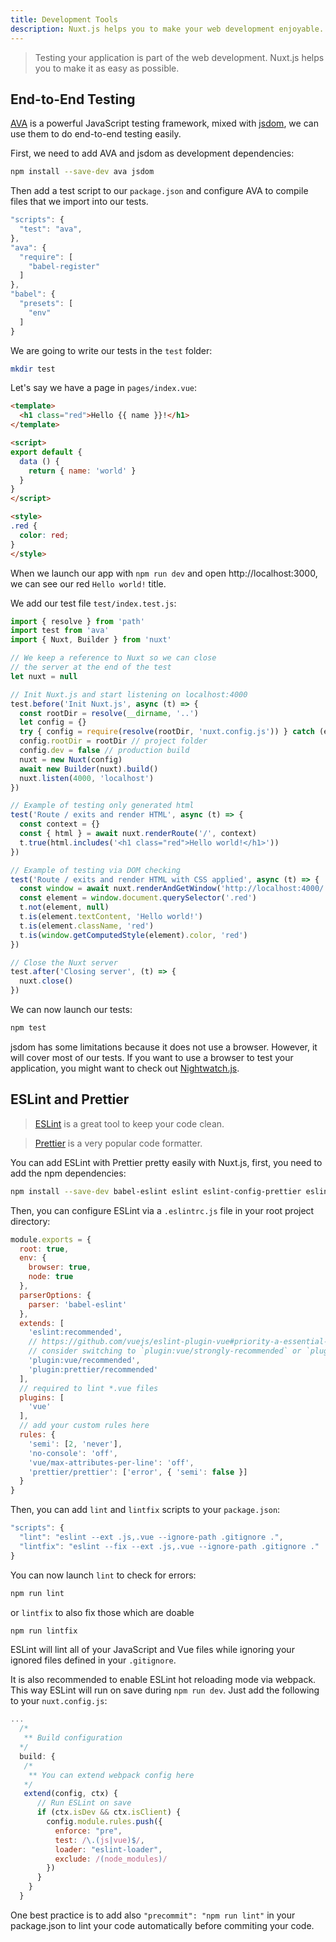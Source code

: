 ```yaml
---
title: Development Tools
description: Nuxt.js helps you to make your web development enjoyable.
---
```


> Testing your application is part of the web development. Nuxt.js helps you to make it as easy as possible.

## End-to-End Testing

[AVA](https://github.com/avajs/ava) is a powerful JavaScript testing framework, mixed with [jsdom](https://github.com/tmpvar/jsdom), we can use them to do end-to-end testing easily.

First, we need to add AVA and jsdom as development dependencies:

```bash
npm install --save-dev ava jsdom
```

Then add a test script to our `package.json` and configure AVA to compile files that we import into our tests.

```javascript
"scripts": {
  "test": "ava",
},
"ava": {
  "require": [
    "babel-register"
  ]
},
"babel": {
  "presets": [
    "env"
  ]
}
```

We are going to write our tests in the `test` folder:

```bash
mkdir test
```

Let's say we have a page in `pages/index.vue`:

```html
<template>
  <h1 class="red">Hello {{ name }}!</h1>
</template>

<script>
export default {
  data () {
    return { name: 'world' }
  }
}
</script>

<style>
.red {
  color: red;
}
</style>
```

When we launch our app with `npm run dev` and open http://localhost:3000, we can see our red `Hello world!` title.

We add our test file `test/index.test.js`:

```js
import { resolve } from 'path'
import test from 'ava'
import { Nuxt, Builder } from 'nuxt'

// We keep a reference to Nuxt so we can close
// the server at the end of the test
let nuxt = null

// Init Nuxt.js and start listening on localhost:4000
test.before('Init Nuxt.js', async (t) => {
  const rootDir = resolve(__dirname, '..')
  let config = {}
  try { config = require(resolve(rootDir, 'nuxt.config.js')) } catch (e) {}
  config.rootDir = rootDir // project folder
  config.dev = false // production build
  nuxt = new Nuxt(config)
  await new Builder(nuxt).build()
  nuxt.listen(4000, 'localhost')
})

// Example of testing only generated html
test('Route / exits and render HTML', async (t) => {
  const context = {}
  const { html } = await nuxt.renderRoute('/', context)
  t.true(html.includes('<h1 class="red">Hello world!</h1>'))
})

// Example of testing via DOM checking
test('Route / exits and render HTML with CSS applied', async (t) => {
  const window = await nuxt.renderAndGetWindow('http://localhost:4000/')
  const element = window.document.querySelector('.red')
  t.not(element, null)
  t.is(element.textContent, 'Hello world!')
  t.is(element.className, 'red')
  t.is(window.getComputedStyle(element).color, 'red')
})

// Close the Nuxt server
test.after('Closing server', (t) => {
  nuxt.close()
})
```

We can now launch our tests:

```bash
npm test
```

jsdom has some limitations because it does not use a browser. However, it will cover most of our tests. If you want to use a browser to test your application, you might want to check out [Nightwatch.js](http://nightwatchjs.org).

## ESLint and Prettier

> [ESLint](http://eslint.org) is a great tool to keep your code clean.

> [Prettier](https://prettier.io) is a very popular code formatter.

You can add ESLint with Prettier pretty easily with Nuxt.js, first, you need to add the npm dependencies:

```bash
npm install --save-dev babel-eslint eslint eslint-config-prettier eslint-loader eslint-plugin-vue eslint-plugin-prettier prettier
```

Then, you can configure ESLint via a `.eslintrc.js` file in your root project directory:
```js
module.exports = {
  root: true,
  env: {
    browser: true,
    node: true
  },
  parserOptions: {
    parser: 'babel-eslint'
  },
  extends: [
    'eslint:recommended',
    // https://github.com/vuejs/eslint-plugin-vue#priority-a-essential-error-prevention
    // consider switching to `plugin:vue/strongly-recommended` or `plugin:vue/recommended` for stricter rules.
    'plugin:vue/recommended',
    'plugin:prettier/recommended'
  ],
  // required to lint *.vue files
  plugins: [
    'vue'
  ],
  // add your custom rules here
  rules: {
    'semi': [2, 'never'],
    'no-console': 'off',
    'vue/max-attributes-per-line': 'off',
    'prettier/prettier': ['error', { 'semi': false }]
  }
}
```

Then, you can add `lint` and `lintfix` scripts to your `package.json`:

```js
"scripts": {
  "lint": "eslint --ext .js,.vue --ignore-path .gitignore .",
  "lintfix": "eslint --fix --ext .js,.vue --ignore-path .gitignore ."
}
```

You can now launch `lint` to check for errors:

```bash
npm run lint
```

or `lintfix` to also fix those which are doable

```bash
npm run lintfix
```

ESLint will lint all of your JavaScript and Vue files while ignoring your ignored files defined in your `.gitignore`.

It is also recommended to enable ESLint hot reloading mode via webpack. This way ESLint will run on save during `npm run dev`. Just add the following to your `nuxt.config.js`:

```js
...
  /*
   ** Build configuration
  */
  build: {
   /*
    ** You can extend webpack config here
   */
   extend(config, ctx) {
      // Run ESLint on save
      if (ctx.isDev && ctx.isClient) {
        config.module.rules.push({
          enforce: "pre",
          test: /\.(js|vue)$/,
          loader: "eslint-loader",
          exclude: /(node_modules)/
        })
      }
    }
  }
```

<div class="Alert Alert--orange">

One best practice is to add also `"precommit": "npm run lint"` in your package.json to lint your code automatically before commiting your code.

</div>
